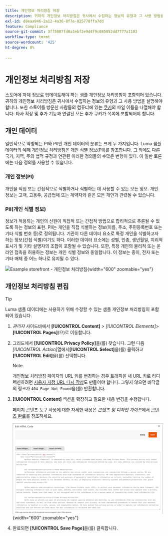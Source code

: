 ```yaml
---
title: 개인정보 처리방침 저장
description: 귀하의 개인정보 처리방침은 귀사에서 수집하는 정보의 유형과 그 사용 방법을 설명해야 합니다.
exl-id: d8eaa946-2a12-4a36-8f7e-025778ffa7dd
feature: Compliance
source-git-commit: 3ff5807fd0a3ebf2e9d4f9c085852dd7777a1103
workflow-type: tm+mt
source-wordcount: '425'
ht-degree: 0%

---
```


# 개인정보 처리방침 저장

스토어에 자체 정보로 업데이트해야 하는 샘플 개인정보 처리방침이 포함되어 있습니다. 귀하의 개인정보 처리방침은 귀사에서 수집하는 정보의 유형과 그 사용 방법을 설명해야 합니다. 또한 스토어를 방문한 사람들의 컴퓨터에 있는 [쿠키](compliance-cookie-law.md#default-cookies)의 파일 이름을 나열해야 합니다. 타사 확장 및 추가 기능과 연결된 모든 추가 쿠키가 목록에 포함되어야 합니다.

## 개인 데이터

일반적으로 약칭되는 PI와 PII인 개인 데이터의 분류는 크게 두 가지입니다. Luma 샘플 데이터의 예제 개인정보 처리방침은 개인 식별 정보(PII)를 참조합니다. 그 외에도 다른 국가, 지역, 주의 법적 규정과 연관된 이러한 정의들의 수많은 변형이 있다. 이 일반 토론에는 다음 정의를 사용할 수 있습니다.

### 개인 정보(PI)

개인을 직접 또는 간접적으로 식별하거나 식별하는 데 사용할 수 있는 모든 정보. 개인 정보는 고객, 고용주, 공급업체 또는 계약자와 같은 모든 개인과 관련될 수 있습니다.

### PII(개인 식별 정보)

정보가 적용되는 개인의 신원이 직접적 또는 간접적 방법으로 합리적으로 추론될 수 있도록 하는 정보의 표현. PII는 개인을 직접 식별하는 정보(이름, 주소, 주민등록번호 또는 기타 식별 번호 등)로 정의됩니다. 기관이 다른 데이터 요소로 특정 개인을 식별하고자 하는 정보(간접 식별)이기도 하다. 이러한 데이터 요소에는 성별, 인종, 생년월일, 지리적 표시기 및 기타 설명자의 조합이 포함될 수 있습니다. 또한, 특정 개인의 물리적 또는 온라인 접촉을 허용하는 정보는 개인 식별 정보와 동일합니다. 이 정보는 종이, 전자 또는 기타 매체 중 어느 하나로 유지될 수 있다.

![Example storefront - 개인정보 처리방침](./assets/storefront-privacy-policy.png){width="600" zoomable="yes"}

## 개인정보 처리방침 편집

>[!TIP]
>
>Luma 샘플 데이터에는 사용하기 위해 수정할 수 있는 샘플 개인정보 처리방침이 포함되어 있습니다.

1. _관리자_ 사이드바에서 **[!UICONTROL Content]** > _[!UICONTROL Elements]_>**[!UICONTROL Pages]**(으)로 이동합니다.

1. 그리드에서 **[!UICONTROL Privacy Policy]**&#x200B;을(를) 찾습니다. 그런 다음 _[!UICONTROL Action]_&#x200B;열에서&#x200B;**[!UICONTROL Select]**&#x200B;을(를) 클릭하고&#x200B;**[!UICONTROL Edit]**&#x200B;을(를) 선택합니다.

   >[!NOTE]
   >
   >개인정보 처리방침 페이지의 URL 키를 변경하는 경우 트래픽을 새 URL 키로 리디렉션하려면 [사용자 지정 URL 다시 작성](../merchandising-promotions/url-rewrite-custom.md)도 만들어야 합니다. 그렇지 않으면 바닥글의 링크가 `404 Page Not Found`을(를) 반환합니다.

1. **[!UICONTROL Content]** 섹션을 확장하고 필요한 내용 변경을 수행합니다.

   페이지 콘텐츠 도구 사용에 대한 자세한 내용은 _콘텐츠 및 디자인 가이드_&#x200B;에서 [콘텐츠 완료](../content-design/page-add.md#step-2-complete-the-content)를 참조하세요.

   ![개인정보 처리방침 페이지 - 콘텐츠 편집](./assets/page-privacy-content-edit.png){width="600" zoomable="yes"}

1. 완료되면 **[!UICONTROL Save Page]**&#x200B;을(를) 클릭합니다.
